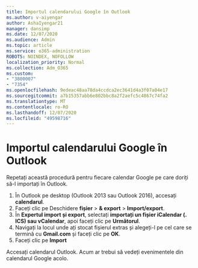 ```yaml
---
title: Importul calendarului Google în Outlook
ms.author: v-aiyengar
author: AshaIyengar21
manager: dansimp
ms.date: 12/07/2020
ms.audience: Admin
ms.topic: article
ms.service: o365-administration
ROBOTS: NOINDEX, NOFOLLOW
localization_priority: Normal
ms.collection: Adm_O365
ms.custom:
- "3800007"
- "7354"
ms.openlocfilehash: 9edeac48aa78da4ccdca2ec3641d4a3f07a04e17
ms.sourcegitcommit: a7b15357abb6e802bbc8a2f2aefc5c4867c74fa2
ms.translationtype: MT
ms.contentlocale: ro-RO
ms.lasthandoff: 12/07/2020
ms.locfileid: "49598716"
---
```

# <a name="import-your-google-calendar-to-outlook"></a>Importul calendarului Google în Outlook

Repetați această procedură pentru fiecare calendar Google pe care doriți să-l importați în Outlook.

1. În Outlook pe desktop (Outlook 2013 sau Outlook 2016), accesați **calendarul**.
1. Faceți clic pe Deschidere **fișier**  >  **& export**  >  **Import/export**.
1. În **Expertul import și export**, selectați **importați un fișier iCalendar (. ICS) sau vCalendar**, apoi faceți clic pe **Următorul**.
1. Navigați la locul unde ați stocat fișierul extras și alegeți-l pe cel care se termină cu **Gmail.com** și faceți clic pe **OK**.
1. Faceți clic pe **Import**

Accesați calendarul Outlook. Acum ar trebui să vedeți evenimentele din calendarul Google acolo.
